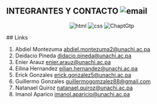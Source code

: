 ## INTEGRANTES Y CONTACTO <a href=""></a><img src="https://img.icons8.com/color/32/000000/gmail.png" alt="email">
<p align="center ">
 <img src="https://kinsta.com/wp-content/uploads/2021/03/HTML-5-Badge-Logo.png" alt="html">
  <img src="https://www.cdnlogo.com/logos/c/18/css.svg" alt="css">
   <img src="https://upload.wikimedia.org/wikipedia/commons/thumb/0/04/ChatGPT_logo.svg/640px-ChatGPT_logo.svg.png" alt="ChaptGtp">
</p>
## Links

1. Abdiel Montezuma abdiel.montezuma2@unachi.ac.pa
2. Deidacio Pineda didacio.pineda@unachi.ac.pa
3. Enier Arauz enier.arauz@unachi.ac.pa
4. Eilina Hernandez eilian.hernandez@unachi.ac.pa
5. Erick Gonzales erick.gonzalez5@unachi.ac.pa
6. Guillermo Gonzales guillermogomzalez88@gmail.com
7. Natanael Quiroz natanael.quiroz@unachi.ac.pa
8. Imanol Aparico imanol.aparicio@unachi.ac.pa

